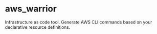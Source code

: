 # aws_warrior
Infrastructure as code tool. Generate AWS CLI commands based on your declarative resource definitions.
